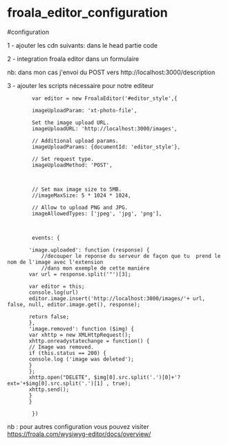 # froala_editor_configuration

#configuration

1 - ajouter les cdn suivants:
dans le head partie code

2 - integration froala editor dans un formulaire

 nb: dans mon cas j'envoi du POST vers  http://localhost:3000/description 
 
3 - ajouter les scripts nécessaire pour notre editeur 

            var editor = new FroalaEditor('#editor_style',{
        
            imageUploadParam: 'xt-photo-file',
            
            Set the image upload URL.
            imageUploadURL: 'http://localhost:3000/images',
            
            // Additional upload params.
            imageUploadParams: {documentId: 'editor_style'},
            
            // Set request type.
            imageUploadMethod: 'POST',
            
            
            
            // Set max image size to 5MB.
            //imageMaxSize: 5 * 1024 * 1024,
            
            // Allow to upload PNG and JPG.
            imageAllowedTypes: ['jpeg', 'jpg', 'png'],
            
           
            
            events: {
           
           'image.uploaded': function (response) {
               //decouper le reponse du serveur de façon que tu  prend le nom de l'image avec l'extension
               //dans mon exemple de cette maniére 
           var url = response.split('"')[3];
           
           var editor = this;
           console.log(url)
           editor.image.insert('http://localhost:3000/images/'+ url, false, null, editor.image.get(), response);
           
           return false;
           },
           'image.removed': function ($img) {
           var xhttp = new XMLHttpRequest();
           xhttp.onreadystatechange = function() {
           // Image was removed.
           if (this.status == 200) {
           console.log ('image was deleted');
           }
           };
           xhttp.open("DELETE", $img[0].src.split('.')[0]+'?ext='+$img[0].src.split('.')[1] , true);
           xhttp.send();
           }
           }
            
            })

 
 nb : pour autres configuration vous pouvez visiter https://froala.com/wysiwyg-editor/docs/overview/
